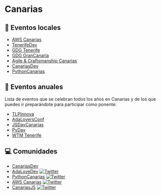 # Canarias

## :loudspeaker: Eventos locales
* [AWS Canarias](https://www.meetup.com/es-ES/AWS-Canarias-Meetup/)
* [TenerifeDev](https://www.meetup.com/es-ES/TenerifeDev/)
* [GDG Tenerife](https://www.meetup.com/es-ES/GDG-Tenerife/)
* [GDG GranCanaria](https://www.meetup.com/es-ES/gdg-grancanaria/)
* [Agile & Craftsmanship Canarias](https://www.meetup.com/es-ES/Agile-Canarias/)
* [CanariasDev](https://www.meetup.com/es-ES/Canarias-dev/)
* [PythonCanarias](https://pythoncanarias.es/events/)

## :calendar: Eventos anuales

Lista de eventos que se celebran todos los años en Canarias y de los que puedes ir preparándote para participar como ponente:

* [TLPInnova](https://tlp-tenerife.com/tlpinnova/)
* [AdaLoversConf](http://adaloversconf.es)
* [JSDayCanarias](https://jsdaycanarias.com/)
* [PyDay](pycan.es/pyday)
* [WTM Tenerife](http://cryptull.webs.ull.es/WTMTenerife2019/)

## :computer: Comunidades
[1]:https://twitter.com/adalovedev
[2]:https://twitter.com/pythoncanarias
[3]:https://twitter.com/awscanarias
[4]:https://twitter.com/canariasjs
[1.1]:http://i.imgur.com/wWzX9uB.png

* [CanariasDev](https://canarias-dev.github.io/) 
* [AdaLoveDev](http://adalovedev.es) [![Twitter][1.1]][1]
* [PythonCanarias](https://pythoncanarias.es) [![Twitter][1.1]][2]
* [AWS Canarias](https://www.awscanarias.com/) [![Twitter][1.1]][3]
* [CanariasJS](https://canariasjs.com/) [![Twitter][1.1]][4]
